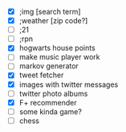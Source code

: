 - [x] ;img [search term]
- [x] ;weather [zip code?]
- [ ] ;21
- [ ] ;rpn
- [x] hogwarts house points
- [ ] make music player work
- [ ] markov generator
- [x] tweet fetcher
- [x] images with twitter messages
- [ ] twitter photo albums
- [x] F+ recommender
- [ ] some kinda game?
- [ ] chess
